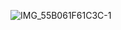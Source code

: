 ![IMG_55B061F61C3C-1](https://user-images.githubusercontent.com/64296955/170879425-6eaa0c22-b925-4282-8706-554ac41fa06b.jpeg)
